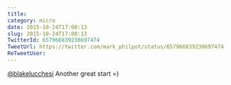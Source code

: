 ```yaml
---
title: 
category: micro
date: 2015-10-24T17:08:13
slug: 2015-10-24T17:08:13
TwitterId: 657966839230697474
TweetUrl: https://twitter.com/mark_philpot/status/657966839230697474
ReTweetUser: 
---
```


[@blakelucchesi](https://twitter.com/blakelucchesi) Another great start =)